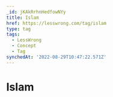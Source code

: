 ```yaml
---
_id: jKAkRrhnHedfowNYy
title: Islam
href: https://lesswrong.com/tag/islam
type: tag
tags:
  - LessWrong
  - Concept
  - Tag
synchedAt: '2022-08-29T10:47:22.571Z'
---
```

# Islam

